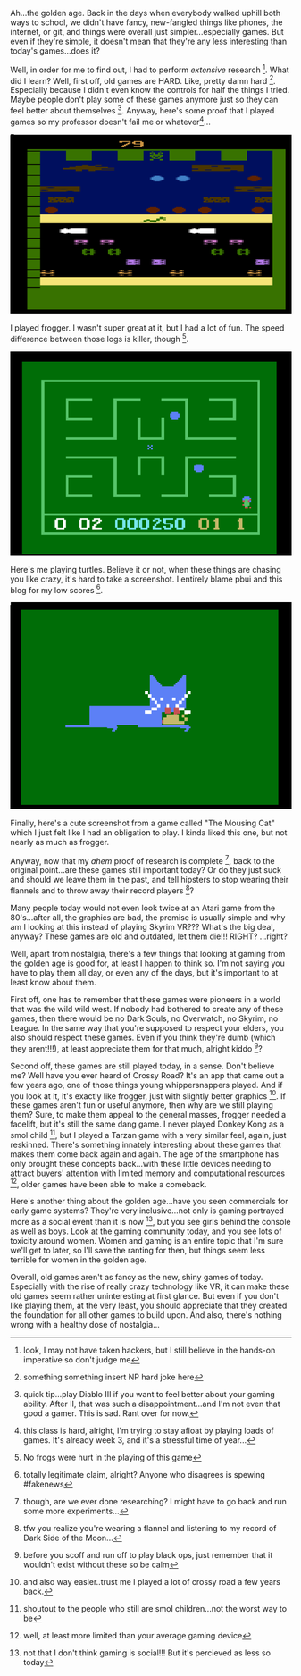 Ah...the golden age. Back in the days when everybody walked uphill both ways to
school, we didn't have fancy, new-fangled things like phones, the internet, or
git, and things were overall just simpler...especially games. But even if
they're simple, it doesn't mean that they're any less interesting than today's
games...does it?

Well, in order for me to find out, I had to perform *extensive* research [^1].
What did I learn? Well, first off, old games are HARD. Like, pretty damn hard
[^2]. Especially because I didn't even know the controls for half the things I
tried. Maybe people don't play some of these games anymore just so they can
feel better about themselves [^3]. Anyway, here's some proof that I played
games so my professor doesn't fail me or whatever[^4]...

![](https://github.com/catvajiac/hoc_blog/blob/master/img/frogger.png?raw=1)

I played frogger. I wasn't super great at it, but I had a lot of fun. The speed
difference between those logs is killer, though [^5].

![](https://github.com/catvajiac/hoc_blog/blob/master/img/turtles.png?raw=1)

Here's me playing turtles. Believe it or not, when these things are chasing you
like crazy, it's hard to take a screenshot. I entirely blame pbui and this blog
for my low scores [^6].

![](https://github.com/catvajiac/hoc_blog/blob/master/img/the_mousing_cat.png?raw=1)

Finally, here's a cute screenshot from a game called "The Mousing Cat" which I
just felt like I had an obligation to play. I kinda liked this one, but not
nearly as much as frogger.

Anyway, now that my *ahem* proof of research is complete [^7], back to the
original point...are these games still important today? Or do they just suck
and should we leave them in the past, and tell hipsters to stop wearing their
flannels and to throw away their record players [^8]?

Many people today would not even look twice at an Atari game from the
80's...after all, the graphics are bad, the premise is usually simple and why
am I looking at this instead of playing Skyrim VR??? What's the big deal,
anyway? These games are old and outdated, let them die!!! RIGHT? ...right?

Well, apart from nostalgia, there's a few things that looking at gaming from
the golden age is good for, at least I happen to think so. I'm not saying you
have to play them all day, or even any of the days, but it's important to at
least know about them.

First off, one has to remember that these games were pioneers in a world that
was the wild wild west. If nobody had bothered to create any of these games,
then there would be no Dark Souls, no Overwatch, no Skyrim, no League. In the
same way that you're supposed to respect your elders, you also should respect
these games. Even if you think they're dumb (which they arent!!!), at least
appreciate them for that much, alright kiddo [^9]?

Second off, these games are still played today, in a sense. Don't believe me?
Well have you ever heard of Crossy Road? It's an app that came out a few years
ago, one of those things young whippersnappers played. And if you look at it,
it's exactly like frogger, just with slightly better graphics [^10]. If these
games aren't fun or useful anymore, then why are we still playing them? Sure,
to make them appeal to the general masses, frogger needed a facelift, but it's
still the same dang game. I never played Donkey Kong as a smol child [^11], but
I played a Tarzan game with a very similar feel, again, just reskinned. There's
something innately interesting about these games that makes them come back
again and again. The age of the smartphone has only brought these concepts
back...with these little devices needing to attract buyers' attention with
limited memory and computational resources [^12], older games have been able to
make a comeback.

Here's another thing about the golden age...have you seen commercials for early
game systems? They're very inclusive...not only is gaming portrayed more as a
social event than it is now [^13], but you see girls behind the console as well
as boys. Look at the gaming community today, and you see lots of toxicity
around women. Women and gaming is an entire topic that I'm sure we'll get to
later, so I'll save the ranting for then, but things seem less terrible for
women in the golden age.

Overall, old games aren't as fancy as the new, shiny games of today. Especially
with the rise of really crazy technology like VR, it can make these old games
seem rather uninteresting at first glance. But even if you don't like playing
them, at the very least, you should appreciate that they created the foundation
for all other games to build upon. And also, there's nothing wrong with a
healthy dose of nostalgia...

[^1]: look, I may not have taken hackers, but I still believe in the hands-on
imperative so don't judge me

[^2]: something something insert NP hard joke here

[^3]: quick tip...play Diablo III if you want to feel better about your gaming
ability. After II, that was such a disappointment...and I'm not even that good
a gamer. This is sad. Rant over for now.

[^4]: this class is hard, alright, I'm trying to stay afloat by playing loads
of games. It's already week 3, and it's a stressful time of year...

[^5]: No frogs were hurt in the playing of this game

[^6]: totally legitimate claim, alright? Anyone who disagrees is spewing
\#fakenews

[^7]: though, are we ever done researching? I might have to go back and run
some more experiments...

[^8]: tfw you realize you're wearing a flannel and listening to my record of
Dark Side of the Moon...

[^9]: before you scoff and run off to play black ops, just remember that it
wouldn't exist without these so be calm

[^10]: and also way easier..trust me I played a lot of crossy road a few years
back.

[^11]: shoutout to the people who still are smol children...not the worst way
to be

[^12]: well, at least more limited than your average gaming device

[^13]: not that I don't think gaming is social!!! But it's percieved as less so
today
